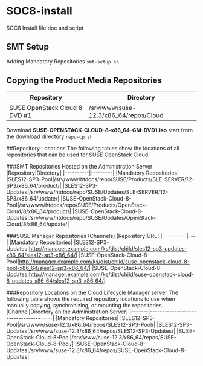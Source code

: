 # SOC8-install
SOC8 Install file doc and script
## SMT Setup
Adding Mandatory Repositories
`smt-setup.sh`
## Copying the Product Media Repositories
|Repository|Directory|
|----------|---------|
|SUSE OpenStack Cloud 8 DVD #1|/srv/www/suse-12.3/x86_64/repos/Cloud|

Download **SUSE-OPENSTACK-CLOUD-8-x86_64-GM-DVD1.iso**
start from the download directory `repo-cp.sh`

##Repository Locations
The following tables show the locations of all repositories that can be used for SUSE OpenStack Cloud.

###SMT Repositories Hosted on the Administration Server
|Repository|Directory|
|----------|---------|
|Mandatory Repositories|
|SLES12-SP3-Pool|/srv/www/htdocs/repo/SUSE/Products/SLE-SERVER/12-SP3/x86_64/product/|
|SLES12-SP3-Updates|/srv/www/htdocs/repo/SUSE/Updates/SLE-SERVER/12-SP3/x86_64/update/|
|SUSE-OpenStack-Cloud-8-Pool|/srv/www/htdocs/repo/SUSE/Products/OpenStack-Cloud/8/x86_64/product/|
|SUSE-OpenStack-Cloud-8-Updates|/srv/www/htdocs/repo/SUSE/Updates/OpenStack-Cloud/8/x86_64/update/|

###SUSE Manager Repositories (Channels)
|Repository|URL|
|----------|---|
|Mandatory Repositories|
|SLES12-SP3-Updates|http://manager.example.com/ks/dist/child/sles12-sp3-updates-x86_64/sles12-sp3-x86_64/|
|SUSE-OpenStack-Cloud-8-Pool|http://manager.example.com/ks/dist/child/suse-openstack-cloud-8-pool-x86_64/sles12-sp3-x86_64/|
|SUSE-OpenStack-Cloud-8-Updates|http://manager.example.com/ks/dist/child/suse-openstack-cloud-8-updates-x86_64/sles12-sp3-x86_64/|

###Repository Locations on the Cloud Lifecycle Manager server
The following table shows the required repository locations to use when manually copying, synchronizing, or mounting the repositories.
|Channel|Directory on the Administration Server|
|-------|--------------------------------------|
|Mandatory Repositories|
|SLES12-SP3-Pool|/srv/www/suse-12.3/x86_64/repos/SLES12-SP3-Pool/|
|SLES12-SP3-Updates|/srv/www/suse-12.3/x86_64/repos/SLES12-SP3-Updates/|
|SUSE-OpenStack-Cloud-8-Pool|/srv/www/suse-12.3/x86_64/repos/SUSE-OpenStack-Cloud-8-Pool/|
|SUSE-OpenStack-Cloud-8-Updates|/srv/www/suse-12.3/x86_64/repos/SUSE-OpenStack-Cloud-8-Updates|
